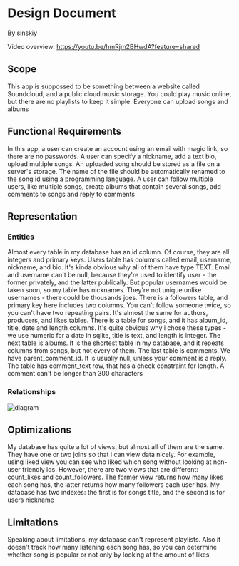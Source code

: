 # Design Document

By sinskiy

Video overview: https://youtu.be/hmRjm2BHwdA?feature=shared

## Scope

This app is suppossed to be something between a website called Soundcloud, and a public cloud music storage. You could play music online, but there are no playlists to keep it simple. Everyone can upload songs and albums

## Functional Requirements

In this app, a user can create an account using an email with magic link, so there are no passwords. A user can specify a nickname, add a text bio, upload multiple songs. An uploaded song should be stored as a file on a server's storage. The name of the file should be automatically renamed to the song id using a programming language. A user can follow multiple users, like multiple songs, create albums that contain several songs, add comments to songs and reply to comments

## Representation

### Entities

Almost every table in my database has an id column. Of course, they are all integers and primary keys.
Users table has columns called email, username, nickname, and bio. It's kinda obvious why all of them have type TEXT. Email and username can't be null, because they're used to identify user - the former privately, and the latter publically. But popular usernames would be taken soon, so my table has nicknames. They're not unique unlike usernames - there could be thousands joes.
There is a followers table, and primary key here includes two columns. You can't follow someone twice, so you can't have two repeating pairs. It's almost the same for authors, producers, and likes tables.
There is a table for songs, and it has album_id, title, date and length columns. It's quite obvious why i chose these types - we use numeric for a date in sqlite, title is text, and length is integer.
The next table is albums. It is the shortest table in my database, and it repeats columns from songs, but not every of them.
The last table is comments. We have parent_comment_id. It is usually null, unless your comment is a reply. The table has comment_text row, that has a check constraint for length. A comment can't be longer than 300 characters

### Relationships

![diagram](./diagram.png)

## Optimizations

My database has quite a lot of views, but almost  all of them are the same. They have one or two joins so that i can view data nicely. For example, using liked view you can see who liked which song without looking at non-user friendly ids. However, there are two views that are different: count_likes and count_followers. The former view returns how many likes each song has, the latter returns how many followers each user has. My database has two indexes: the first is for songs title, and the second is for users nickname

## Limitations

Speaking about limitations, my database can't represent playlists. Also it doesn't track how many listening each song has, so you can determine whether song is popular or not only by looking at the amount of likes
